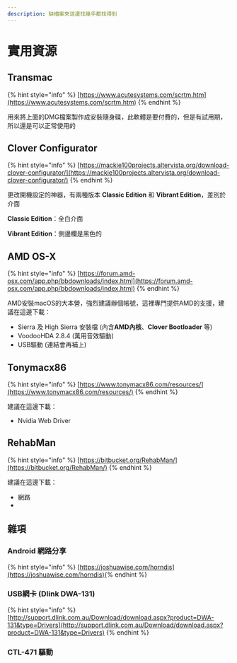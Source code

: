 ```yaml
---
description: 缺檔案來這邊找幾乎都找得到
---
```


# 實用資源

## Transmac

{% hint style="info" %}
[https://www.acutesystems.com/scrtm.htm](https://www.acutesystems.com/scrtm.htm)
{% endhint %}

用來將上面的DMG檔案製作成安裝隨身碟，此軟體是要付費的，但是有試用期，所以還是可以正常使用的

## Clover Configurator

{% hint style="info" %}
[https://mackie100projects.altervista.org/download-clover-configurator/](https://mackie100projects.altervista.org/download-clover-configurator/)
{% endhint %}

更改開機設定的神器，有兩種版本 **Classic Edition** 和 **Vibrant Edition**，差別於介面

**Classic Edition**：全白介面

**Vibrant Edition**：側邊欄是黑色的

## AMD OS-X

{% hint style="info" %}
[https://forum.amd-osx.com/app.php/bbdownloads/index.html](https://forum.amd-osx.com/app.php/bbdownloads/index.html)
{% endhint %}

AMD安裝macOS的大本營，強烈建議辦個帳號，這裡專門提供AMD的支援，建議在這邊下載：

* Sierra 及 High Sierra 安裝檔 \(內含**AMD內核**、**Clover Bootloader** 等\)
* VoodooHDA 2.8.4 \(萬用音效驅動\)
* USB驅動 \(連結會再補上\)

## Tonymacx86

{% hint style="info" %}
[https://www.tonymacx86.com/resources/](https://www.tonymacx86.com/resources/)
{% endhint %}

建議在這邊下載：

* Nvidia Web Driver

## RehabMan

{% hint style="info" %}
[https://bitbucket.org/RehabMan/](https://bitbucket.org/RehabMan/)
{% endhint %}

建議在這邊下載：

* 網路
* 
## 雜項

### Android 網路分享

{% hint style="info" %}
[https://joshuawise.com/horndis](https://joshuawise.com/horndis)​
{% endhint %}

### USB網卡 \(Dlink DWA-131\)

{% hint style="info" %}
[http://support.dlink.com.au/Download/download.aspx?product=DWA-131&type=Drivers](http://support.dlink.com.au/Download/download.aspx?product=DWA-131&type=Drivers)
{% endhint %}

### CTL-471 驅動



